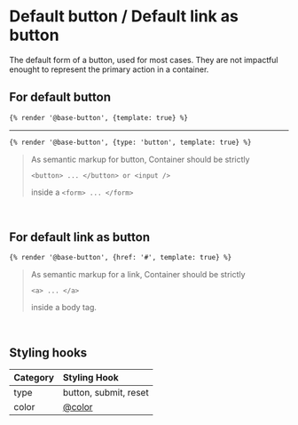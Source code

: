 # Default button / Default link as button

The default form of a button, used for most cases. They are not impactful enought to represent the primary action in a container.

## For default button

```html
{% render '@base-button', {template: true} %}
```

---

```html
{% render '@base-button', {type: 'button', template: true} %}
```

> As semantic markup for button, Container should be strictly
>
> `<button> ... </button> or <input />`
>
> inside a
> `<form> ... </form>`

<br>

## For default link as button

```html
{% render '@base-button', {href: '#', template: true} %}
```

> As semantic markup for a link, Container should be strictly
>
> `<a> ... </a>`
>
> inside a body tag.

<br>

## Styling hooks

| Category | Styling Hook          |
| :------- | :-------------------- |
| type     | button, submit, reset |
| color    | [@color](/colors)     |

<br>
<br>
